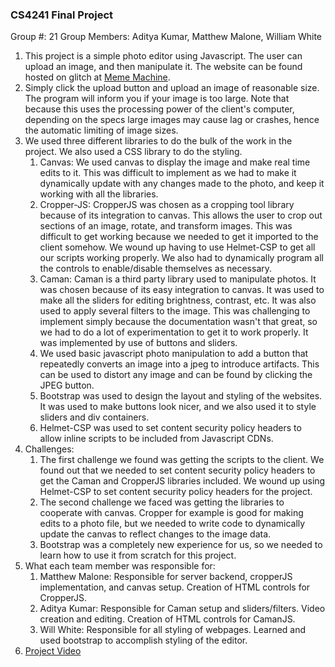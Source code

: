 ### CS4241 Final Project

Group #: 21
Group Members: Aditya Kumar, Matthew Malone, William White
1. This project is a simple photo editor using Javascript. The user can upload an image, and then manipulate it. The website can be found hosted on glitch at [Meme Machine](https://group21-meme-machine.glitch.me).
2. Simply click the upload button and upload an image of reasonable size. The program will inform you if your image is too large. Note that because this uses the processing power of the client's computer, depending on the specs large images may cause lag or crashes, hence the automatic limiting of image sizes.
3. We used three different libraries to do the bulk of the work in the project. We also used a CSS library to do the styling.
   1. Canvas: We used canvas to display the image and make real time edits to it. This was difficult to implement as we had to make it dynamically update with any changes made to the photo, and keep it working with all the libraries.
   2. Cropper-JS: CropperJS was chosen as a cropping tool library because of its integration to canvas. This allows the user to crop out sections of an image, rotate, and transform images. This was difficult to get working because we needed to get it imported to the client somehow. We wound up having to use Helmet-CSP to get all our scripts working properly. We also had to dynamically program all the controls to enable/disable themselves as necessary.
   3. Caman: Caman is a third party library used to manipulate photos. It was chosen because of its easy integration to canvas. It was used to make all the sliders for editing brightness, contrast, etc. It was also used to apply several filters to the image. This was challenging to implement simply because the documentation wasn't that great, so we had to do a lot of experimentation to get it to work properly. It was implemented by use of buttons and sliders.
   4. We used basic javascript photo manipulation to add a button that repeatedly converts an image into a jpeg to introduce artifacts. This can be used to distort any image and can be found by clicking the JPEG button.
   5. Bootstrap was used to design the layout and styling of the websites. It was used to make buttons look nicer, and we also used it to style sliders and div containers.
   6. Helmet-CSP was used to set content security policy headers to allow inline scripts to be included from Javascript CDNs.
4. Challenges:
   1. The first challenge we found was getting the scripts to the client. We found out that we needed to set content security policy headers to get the Caman and CropperJS libraries included. We wound up using Helmet-CSP to set content security policy headers for the project.
   2. The second challenge we faced was getting the libraries to cooperate with canvas. Cropper for example is good for making edits to a photo file, but we needed to write code to dynamically update the canvas to reflect changes to the image data.
   3. Bootstrap was a completely new experience for us, so we needed to learn how to use it from scratch for this project.
5. What each team member was responsible for:
   1. Matthew Malone: Responsible for server backend, cropperJS implementation, and canvas setup. Creation of HTML controls for CropperJS.
   2. Aditya Kumar: Responsible for Caman setup and sliders/filters. Video creation and editing. Creation of HTML controls for CamanJS.
   3. Will White: Responsible for all styling of webpages. Learned and used bootstrap to accomplish styling of the editor.
6. [Project Video](TODO)